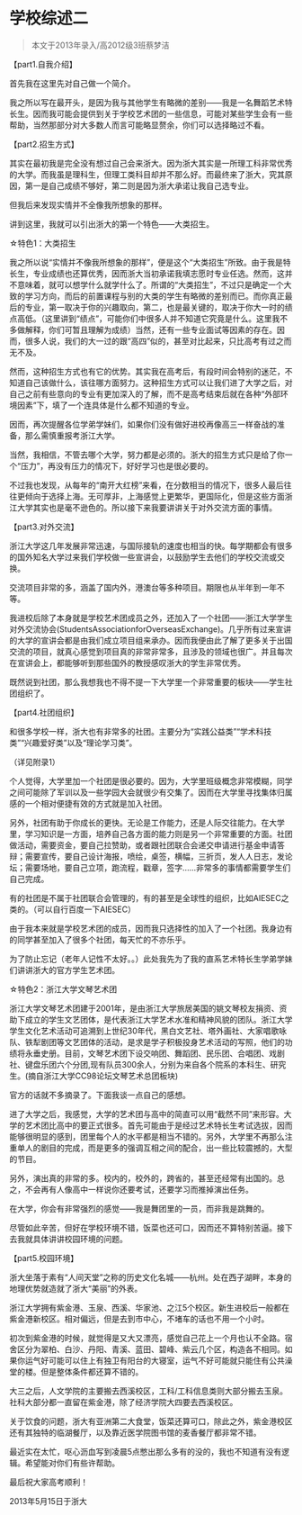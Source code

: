 
# 学校综述二  

> 本文于2013年录入/高2012级3班蔡梦洁  

【part1.自我介绍】

首先我在这里先对自己做一个简介。

我之所以写在最开头，是因为我与其他学生有略微的差别——我是一名舞蹈艺术特长生。因而我可能会提供到关于学校艺术团的一些信息，可能对某些学生会有一些帮助，当然那部分对大多数人而言可能略显赘余，你们可以选择略过不看。

【part2.招生方式】

其实在最初我是完全没有想过自己会来浙大。因为浙大其实是一所理工科非常优秀的大学。而我虽是理科生，但理工类科目却并不那么好。而最终来了浙大，究其原因，第一是自己成绩不够好，第二则是因为浙大承诺让我自己选专业。

但我后来发现实情并不全像我所想象的那样。

讲到这里，我就可以引出浙大的第一个特色——大类招生。

☆特色1：大类招生

我之所以说“实情并不像我所想象的那样”，便是这个“大类招生”所致。由于我是特长生，专业成绩也还算优秀，因而浙大当初承诺我填志愿时专业任选。然而，这并不意味着，就可以想学什么就学什么了。所谓的“大类招生”，不过只是确定一个大致的学习方向，而后的前置课程与别的大类的学生有略微的差别而已。而你真正最后的专业，第一取决于你的兴趣取向，第二，也是最关键的，取决于你大一时的绩点高低。（这里讲到“绩点”，可能你们中很多人并不知道它究竟是什么。这里我不多做解释，你们可暂且理解为成绩）当然，还有一些专业面试等因素的存在。因而，很多人说，我们的大一过的跟“高四”似的，甚至对比起来，只比高考有过之而无不及。

然而，这种招生方式也有它的优势。其实我在高考后，有段时间会特别的迷茫，不知道自己该做什么，该往哪方面努力。这种招生方式可以让我们进了大学之后，对自己之前有些意向的专业有更加深入的了解，而不是高考结束后就在各种“外部环境因素”下，填了一个连具体是什么都不知道的专业。

因而，再次提醒各位学弟学妹们，如果你们没有做好进校再像高三一样奋战的准备，那么需慎重报考浙江大学。

当然，我相信，不管去哪个大学，努力都是必须的。浙大的招生方式只是给了你一个“压力”，再没有压力的情况下，好好学习也是很必要的。

不过我也发现，从每年的“南开大红榜”来看，在分数相当的情况下，很多人最后往往更倾向于选择上海。无可厚非，上海感觉上更繁华，更国际化，但是这些方面浙江大学其实也是毫不逊色的。所以接下来我要讲讲关于对外交流方面的事情。

【part3.对外交流】

浙江大学这几年发展非常迅速，与国际接轨的速度也相当的快。每学期都会有很多的国外知名大学过来我们学校做一些宣讲会，以鼓励学生去他们的学校交流或交换。

交流项目非常的多，涵盖了国内外，港澳台等多种项目。期限也从半年到一年不等。

我进校后除了本身就是学校艺术团成员之外，还加入了一个社团——浙江大学学生对外交流协会(StudentsAssociationforOverseasExchange)。几乎所有过来宣讲的大学的宣讲会都是由我们成立项目组来承办。因而我便由此了解了更多关于出国交流的项目，就真心感觉到项目真的非常非常多，且涉及的领域也很广。并且每次在宣讲会上，都能够听到那些国外的教授感叹浙大的学生非常优秀。

既然说到社团，那么我想我也不得不提一下大学里一个非常重要的板块——学生社团组织了。

【part4.社团组织】

和很多学校一样，浙大也有非常多的社团。主要分为“实践公益类”“学术科技类”“兴趣爱好类”以及“理论学习类”。

（详见附录1）

个人觉得，大学里加一个社团是很必要的。因为，大学里班级概念非常模糊，同学之间可能除了军训以及一些学园大会就很少有交集了。因而在大学里寻找集体归属感的一个相对便捷有效的方式就是加入社团。

另外，社团有助于你成长的更快。无论是工作能力，还是人际交往能力。在大学里，学习知识是一方面，培养自己各方面的能力则是另一个非常重要的方面。社团做活动，需要资金，要自己拉赞助，或者跟社团联合会递交申请进行基金申请答辩；需要宣传，要自己设计海报，喷绘，桌签，横幅，三折页，发人人日志，发论坛；需要场地，要自己立项，跑流程，戳章，签字……非常多的事情都需要学生们自己完成。

有的社团是不属于社团联合会管理的，有的甚至是全球性的组织，比如AIESEC之类的。（可以自行百度一下AIESEC）

由于我本来就是学校艺术团的成员，因而我只选择性的加入了一个社团。我身边有的同学甚至加入了很多个社团，每天忙的不亦乐乎。

为了防止忘记（老年人记性不太好。。）此处我先为了我的直系艺术特长生学弟学妹们讲讲浙大的官方学生艺术团。

☆特色2：浙江大学文琴艺术团

浙江大学文琴艺术团建于2001年，是由浙江大学旅居美国的姚文琴校友捐资、资助下成立的学生文艺团体，是代表浙江大学艺术水准和精神风貌的团队。浙江大学学生文化艺术活动可追溯到上世纪30年代，黑白文艺社、塔外画社、大家唱歌咏队、铁犁剧团等文艺团体的活动，是求是学子积极投身艺术活动的写照，他们的功绩将永垂史册。目前，文琴艺术团下设交响团、舞蹈团、民乐团、合唱团、戏剧社、键盘乐团六个分团,现有队员300余人，分别为来自各个院系的本科生、研究生。(摘自浙江大学CC98论坛文琴艺术总团板块)

官方的话就不多摘录了。下面我谈一点自己的感想。

进了大学之后，我感觉，大学的艺术团与高中的简直可以用“截然不同”来形容。大学的艺术团比高中的要正式很多。首先可能由于是经过艺术特长生考试选拔，因而能够很明显的感到，团里每个人的水平都是相当不错的。另外，大学里不再那么注重单人的剧目的完成，而是更多的强调互相之间的配合，出一些比较震撼的，大型的节目。

另外，演出真的非常的多。校内的，校外的，跨省的，甚至还经常有出国的。总之，不会再有人像高中一样说你还要考试，还要学习而推掉演出任务。

在大学，你会有非常强烈的感觉——我是舞团里的一员，而非我是跳舞的。

尽管如此辛苦，但好在学校环境不错，饭菜也还可口，因而还不算特别苦逼。接下去我就具体讲讲校园环境的问题。

【part5.校园环境】

浙大坐落于素有“人间天堂”之称的历史文化名城——杭州。处在西子湖畔，本身的地理优势就造就了浙大“美丽”的外表。

浙江大学拥有紫金港、玉泉、西溪、华家池、之江5个校区。新生进校后一般都在紫金港新校区。相对偏远，但是去到市中心，不堵车的话也不用一个小时。

初次到紫金港的时候，就觉得是又大又漂亮，感觉自己花上一个月也认不全路。宿舍区分为翠柏、白沙、丹阳、青溪、蓝田、碧峰、紫云几个区，构造各不相同。如果你运气好可能可以住上有独卫有阳台的大寝室，运气不好可能就只能住有公共澡堂的楼。但是整体条件都还算不错的。

大三之后，人文学院的主要搬去西溪校区，工科/工科信息类则大部分搬去玉泉。社科大部分都一直留在紫金港，除了经济学院大四要去西溪校区。

关于饮食的问题，浙大有亚洲第二大食堂，饭菜还算可口，除此之外，紫金港校区还有其独特的临湖餐厅，以及靠近医学院图书馆的麦香餐厅都非常不错。

最近实在太忙，呕心沥血写到凌晨5点憋出那么多有的没的，我也不知道有没有逻辑。希望能对你们有些许帮助。

最后祝大家高考顺利！

2013年5月15日于浙大


